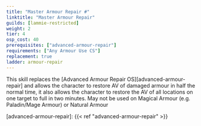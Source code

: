 ```yaml
---
title: "Master Armour Repair #"
linktitle: "Master Armour Repair"
guilds: [lammie-restricted]
weight: 2
tier: 4
osp_cost: 40
prerequisites: ["advanced-armour-repair"]
requirements: ["Any Armour Use CS"]
replacement: true
ladder: armour-repair
---
```

This skill replaces the [Advanced Armour Repair OS][advanced-armour-repair] and allows the character to restore AV of damaged armour in half the normal time, it also allows the character to restore the AV of all locations on one target to full in two minutes. May not be used on Magical Armour (e.g. Paladin/Mage Armour) or Natural Armour

[advanced-armour-repair]: {{< ref "advanced-armour-repair" >}}